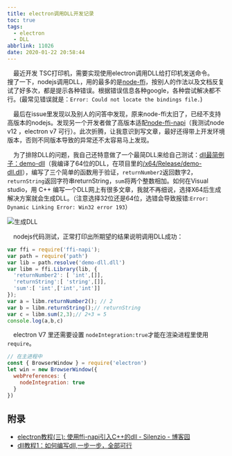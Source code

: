 ```yaml
---
title: electron调用DLL开发记录
toc: true
tags:
  - electron
  - DLL
abbrlink: 11026
date: 2020-01-22 20:58:44
---
```


&emsp;最近开发 TSC打印机，需要实现使用electron调用DLL给打印机发送命令。
&emsp;搜了一下，nodejs调用DLL，用的最多的是[node-ffi](https://github.com/node-ffi/node-ffi)，按别人的作法以及文档反复试了好多次，都是提示各种错误。根据错误信息各种google，各种尝试解决都不行。(最常见错误就是：`Error: Could not locate the bindings file.`)

&emsp;最后在issue里发现以及别人的问答中发现，原来node-ffi太旧了，已经不支持高版本的nodejs。发现另一个开发者做了高版本适配[node-ffi-napi](https://github.com/node-ffi-napi/node-ffi-napi)（我测试node v12 ，electron v7 可行）。此次折腾，让我意识到写文章，最好还得带上开发环境版本，否则不同版本导致的异常还不太容易马上发现。

&emsp;为了排除DLL的问题，我自己还特意做了一个最简DLL来给自己测试：[dll最简例子：demo-dll](https://github.com/alwxkxk/demo-dll)（我编译了64位的DLL，在项目里的[/x64/Release/demo-dll.dll](https://github.com/alwxkxk/demo-dll/blob/master/x64/Release/demo-dll.dll)），编写了三个简单的函数用于验证，`returnNumber2`返回数字2，`returnString`返回字符串returnString，`sum`将两个整数相加。如何在Visual studio，用 C++ 编写一个DLL网上有很多文章，我就不再细说，选择X64后生成解决方案就会生成DLL。（注意选择32位还是64位，选错会导致报错:`Error: Dynamic Linking Error: Win32 error 193`）

![生成DLL](/blog/blog_images/未分类/生成DLL.webp)

&emsp;nodejs代码测试，正常打印出所期望的结果说明调用DLL成功：

```js
var ffi = require('ffi-napi');
var path = require('path')
var lib = path.resolve('demo-dll.dll')
var libm = ffi.Library(lib, {
  'returnNumber2': [ 'int',[]],
  'returnString':[ 'string',[]],
  'sum':[ 'int',['int','int']]
});
var a = libm.returnNumber2(); // 2
var b = libm.returnString();// returnString
var c = libm.sum(2,3);// 2+3 = 5
console.log(a,b,c)

```

&emsp;electron V7 里还需要设置 `nodeIntegration:true`才能在渲染进程里使用`require`。
```js
// 在主进程中
const { BrowserWindow } = require('electron')
let win = new BrowserWindow({
  webPreferences: {
    nodeIntegration: true
  }
})

```

## 附录
- [electron教程(三): 使用ffi-napi引入C++的dll - Silenzio - 博客园](https://www.cnblogs.com/silenzio/p/11606389.html)
- [dll教程1：如何编写dll,一步一步，全部可行](https://blog.csdn.net/qq_23100787/article/details/51241103)
